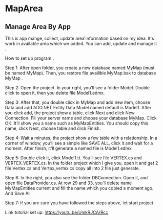 # MapArea
Manage Area By App  
------------------------------------
This is app mange, collect, update area'information based on my idea. It's work in available area which we added. You can add, update and manage it . 	
  
  
How to set up program . 


Step 1: After open folder, you create a new database named MyMap (must be named MyMap). Then, you restore file availible MyMap.bak to database MyMap . 
  
Step 2: Open the project. In your right, you’ll see a folder Model. Double click to open it, then you delete file Model1.edmx.
  
Step 3: After that, you double click in MyMap and add new item, choose Data and add ADO.NET Entity Data Model named default is Model1. After you click add, the project show a table, click Next and click New Connection. Fill your server name and choose your database MyMap. Click OK. It’ll show you a name such as MyMapEntities. You should copy this name, click Next, choose table and click Finish. 


Step 4: Wait a minutes, the project show a few table with a relationship. In a corner of window, you’ll see a simple like SAVE ALL, click it and wait for a moment. After finish, it’ll generate a named file is Model1.edmx. 


Step 5: Double click it, click Model1.tt. You’ll see file VERTEX.cs and VERTEX_VERTEX.cs. In the folder project which I give you, open it and get 2 file Vertex.cs and Vertex_vertex.cs copy all into 2 file just generate. 


Step 6: In the right, you also see the folder DBConnection. Open it, and open file DataProvider.cs. At row 29 and 33, you’ll delete name MyMapEntities current and fill the name which you copied a moment ago. And Save All
 
 
Step 7: If you are sure you have followed the steps above, let start project. 


Link tutorial set up: https://youtu.be/UmkRJCArRcc
